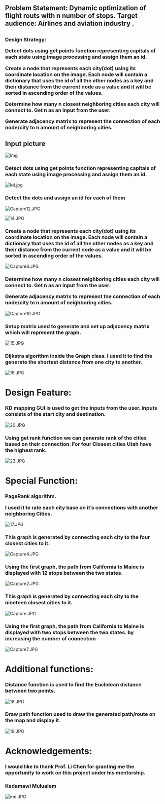 
<h2>Problem Statement: 
Dynamic optimization of flight routs with n number of stops.
Target audience: Airlines and aviation industry .<h2>

<h3>Design Strategy:

Detect dots using get points function representing capitals of each state using image processing
 and assign them an id.



Create a node that represents each city(dot) using its coordinate location on the image.
Each node will contain a dictionary that uses the id of all the other nodes as a key and their 
distance from the  current node as a value and it will be sorted  in ascending order of the values.




Determine how many n closest neighboring cities each city will connect to. Get n as an input from the user.

Generate adjacency matrix to represent the connection of each node/city to n amount of neighboring cities.
<h3>
<h2>Input picture</h2>
 
![Img](USA-Mapping/usadoted.jpg)

<h3>Detect dots using get points function representing capitals of each state using image processing
 and assign them an id.</h3>

![kd.jpg](attachment:kd.jpg)

<h3>Detect the dots and assign an id for each of them</h3>

![Capture12.JPG](attachment:Capture12.JPG)

![14.JPG](attachment:14.JPG)

<h3>Create a node that represents each city(dot) using its coordinate location on the image.
Each node will contain a dictionary that uses the id of all the other nodes as a key and their 
distance from the  current node as a value and it will be sorted  in ascending order of the values.</h3>

![Capture8.JPG](attachment:Capture8.JPG)

<h3>Determine how many n closest neighboring cities each city will connect to. Get n as an input from the user.

Generate adjacency matrix to represent the connection of each node/city to n amount of neighboring cities.</h3>

![Capture10.JPG](attachment:Capture10.JPG)

<h3>Setup matrix used to generate and set up adjacency matrix
 which will represent the graph.</h3>

![15.JPG](attachment:15.JPG)

<h3>Dijkstra algorithm inside the Graph class. I used it to find the generate the shortest 
distance from one city to another.</h3>

![16.JPG](attachment:16.JPG)

<h1>Design Feature:</h1>
<h3>
KD mapping GUI is used to get the inputs from the user.
Inputs consists of the start city and destination.</h3>

![20.JPG](attachment:20.JPG)


<h3>Using get rank function we can generate rank of the cities based on their connection. 
For four Closest cities Utah have the highest rank.</h3>

![23.JPG](attachment:23.JPG)

<h1>Special Function:</h1>
<h3>
PageRank algorithm.

I used it to rate each city base on it’s connections with another neighboring Cities.</h3>

![17.JPG](attachment:17.JPG)

<h3>This graph is generated by connecting each city to the four closest cities to it.</h3>

![Capture4.JPG](attachment:Capture4.JPG)

<h3>Using the first graph, the path from California to Maine is displayed with 12 stops between the two states.
</h3>

![Capture2.JPG](attachment:Capture2.JPG)

<h3>This graph is generated by connecting each city to the nineteen closest cities to it.</h3>

![Capture.JPG](attachment:Capture.JPG)

<h3>Using the first graph, the path from California to Maine is displayed with two stops between the two states. by increasing the number of connection</h3>


![Capture7.JPG](attachment:Capture7.JPG)

<h1>Additional functions:</h1>
<h3>
Distance function is used to find the Euclidean distance between two points.</h3>

![18.JPG](attachment:18.JPG)

<h3>Draw path function used to draw the generated path/route on the map and display it.</h3>

![19.JPG](attachment:19.JPG)

<h1>Acknowledgements: </h1>
<h3>I would like to thank Prof. Li Chen for granting me the opportunity to work on this project under his mentorship.</h3>

<h3>Kedamawi Mulualem</h3>


![me.JPG](attachment:me.JPG)
